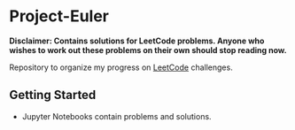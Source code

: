 # Project-Euler
**Disclaimer: Contains solutions for LeetCode problems. Anyone who wishes to work out these problems on their own should stop reading now.**

Repository to organize my progress on [LeetCode](https://leetcode.com/davidshahrestani/) challenges.

## Getting Started
* Jupyter Notebooks contain problems and solutions.
